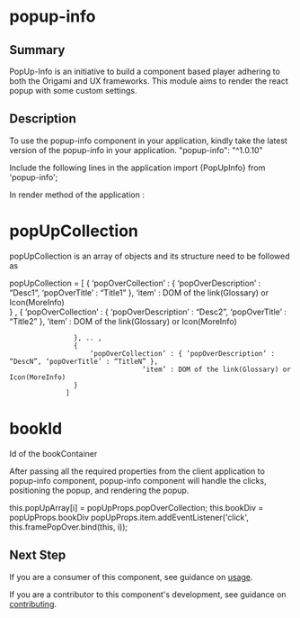 # popup-info

## Summary

PopUp-Info is an initiative to build a component based player adhering to both the Origami and UX frameworks. This module aims to render the react popup with some custom settings.

## Description

To use the popup-info component in your application, kindly take the latest version of the popup-info in your application.
"popup-info": "^1.0.10"

Include the following lines in  the application
import {PopUpInfo} from 'popup-info';

In render method of the application :
<PopUpInfo popUpCollection = {this.state.popUpCollection} bookId = {bookId}/>

# popUpCollection

popUpCollection is an array of objects and its structure need to be followed as


popUpCollection = [ {
                        ‘popOverCollection’ : { ‘popOverDescription’ : “Desc1”, ‘popOverTitle’ : “Title1” },
                                     ‘item’ : DOM of the link(Glossary) or Icon(MoreInfo)                               
                    } ,
                    {
                       ‘popOverCollection’ : { ‘popOverDescription’ : “Desc2”, ‘popOverTitle’ : “Title2” },
                                    ‘item’ : DOM of the link(Glossary) or Icon(MoreInfo)                               

                    }, .. ,
                    {
                        ‘popOverCollection’ : { ‘popOverDescription’ : “DescN”, ‘popOverTitle’ : “TitleN” },
                                     ‘item’ : DOM of the link(Glossary) or Icon(MoreInfo)                               
                    }
                  ]
# bookId
 Id of the bookContainer
 
After passing all the required properties from the client application to popup-info component, popup-info component will handle the clicks, positioning the popup, and rendering the popup. 

this.popUpArray[i] = popUpProps.popOverCollection;
this.bookDiv = popUpProps.bookDiv
popUpProps.item.addEventListener('click', this.framePopOver.bind(this, i));

## Next Step

If you are a consumer of this component, see guidance on [usage](README.usage.md).

If you are a contributor to this component's development, see guidance on [contributing](README.contribute.md).
